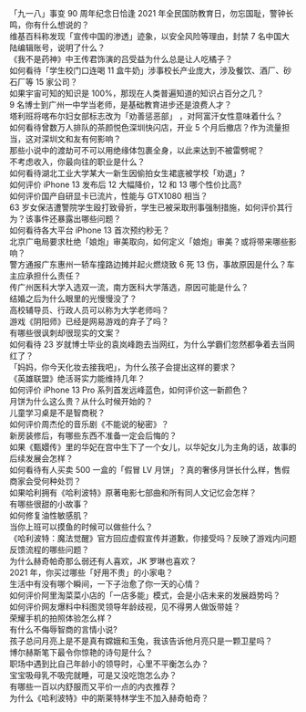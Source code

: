 「九一八」事变 90 周年纪念日恰逢 2021 年全民国防教育日，勿忘国耻，警钟长鸣，你有什么想说的？  
维基百科称发现「宣传中国的渗透」迹象，以安全风险等理由，封禁 7 名中国大陆编辑账号，说明了什么？  
《我不是药神》中王传君饰演的吕受益为什么总是让人吃橘子？  
如何看待「学生校门口连喝 11 盒牛奶」涉事校长产业庞大，涉及餐饮、酒厂、砂石厂等 15 家公司？  
如果宇宙可知的知识是 100%，那现在人类普遍知道的知识占百分之几？  
9 名博士到广州一中学当老师，是基础教育进步还是浪费人才？  
塔利班将喀布尔妇女部标志改为「劝善惩恶部」 ，对阿富汗女性意味着什么？  
如何看待曾数万人排队的茶颜悦色深圳快闪店，开业 5 个月后撤店？作为流量担当，这对深圳文和友有何影响？  
那些小说中的渡劫可不可以用绝缘体包裹全身，以此来达到不被雷劈呢？  
不考虑收入，你最向往的职业是什么？  
如何看待湖北工业大学某大一新生因偷拍女生裙底被学校「劝退」?  
如何评价 iPhone 13 发布后 12 大幅降价，12 和 13 哪个性价比高?  
如何评价国产自研显卡已流片，性能与 GTX1080 相当？  
63 岁女保洁遭警院学生殴打致骨折，学生已被采取刑事强制措施，如何评价其行为？该事件还暴露出哪些问题？  
如何看待各大平台 iPhone 13 首次预约秒无？  
北京广电局要求杜绝「娘炮」审美取向，如何定义「娘炮」审美？或将带来哪些影响？  
警方通报广东惠州一轿车撞路边摊并起火燃烧致 6 死 13 伤，事故原因是什么？车主应承担什么责任？  
传广州医科大学入选双一流，南方医科大学落选，原因可能是什么？  
结婚之后为什么眼里的光慢慢没了？  
高校辅导员、行政人员可以称为大学老师吗？  
游戏《阴阳师》已经是网易游戏的弃子了吗？  
有哪些很讽刺却很现实的文案？  
如何看待 23 岁就博士毕业的袁岚峰跑去当网红，为什么学霸们忽然都争着去当网红了？  
「妈妈，你今天化妆去接我吧」，为什么孩子会提出这样的要求？  
《英雄联盟》绝活哥实力能维持几年？  
如何评价 iPhone 13 Pro 系列首发远峰蓝色，如何评价这一新颜色？  
月饼为什么这么贵？从什么时候开始的？  
儿童学习桌是不是智商税？  
如何评价周杰伦的音乐剧《不能说的秘密》？  
新房装修后，有哪些东西不准备一定会后悔的？  
如果《甄嬛传》里的华妃在宫中生下了一个女儿，以华妃女儿为主角的话，故事的后续发展会怎样？  
如何看待有人买卖 500 一盒的「假冒 LV 月饼」？真的奢侈月饼长什么样，售假商家会受何种处罚？  
如果哈利拥有《哈利波特》原著电影七部曲和所有同人文记忆会怎样？  
有哪些很甜的小故事？  
如何修复油性敏感肌？  
当你上班可以摸鱼的时候可以做些什么？  
《哈利波特：魔法觉醒》官方回应虚假宣传并道歉，你接受吗？反映了游戏内问题反馈流程的哪些问题？  
为什么赫奇帕奇那么弱还有人喜欢，JK 罗琳也喜欢？  
2021 年，你买过哪些「好用不贵」的小家电？  
生活中有没有哪个瞬间，一下子治愈了你一天的心情？  
如何评价阿里淘菜菜小店的「一店多能」模式，会是小店未来的发展趋势吗？  
如何评价网友爆料中科图灵领导年龄歧视，见不得男人做饭带娃？  
荣耀手机的拍照体验怎么样？  
有什么不侮辱智商的言情小说?  
孩子总问月亮上是不是真有嫦娥和玉兔，我该告诉他月亮只是一颗卫星吗？  
博尔赫斯笔下最令你惊艳的诗句是什么？  
职场中遇到比自己年龄小的领导时，心里不平衡怎么办？  
宝宝吸母乳不吸完就睡，可是又没吃饱怎么办？  
有哪些一百以内舒服而又平价一点的内衣推荐？  
为什么《哈利波特》中的斯莱特林学生不加入赫奇帕奇？  
